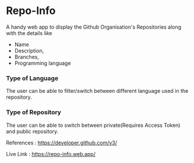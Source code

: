 # Repo-Info
A handy web app to display the Github Organisation's Repositories along with the details like 
 - Name 
 - Description,
 - Branches,
 - Programming language

### Type of Language
The user can be able to filter/switch between different language used in the repository.

### Type of Repository
The user can be able to switch between private(Requires Access Token) and public repository.

References : https://developer.github.com/v3/

Live Link : https://repo-info.web.app/

